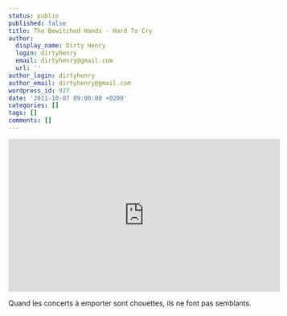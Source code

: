 ```yaml
---
status: publie
published: false
title: The Bewitched Hands - Hard To Cry
author:
  display_name: Dirty Henry
  login: dirtyhenry
  email: dirtyhenry@gmail.com
  url: ''
author_login: dirtyhenry
author_email: dirtyhenry@gmail.com
wordpress_id: 927
date: '2011-10-07 09:00:00 +0200'
categories: []
tags: []
comments: []
---
```

<iframe src="http://player.vimeo.com/video/16277309?title=0&amp;byline=0&amp;portrait=0" width="540" height="304" frameborder="0" webkitAllowFullScreen allowFullScreen></iframe>

Quand les concerts à emporter sont chouettes, ils ne font pas semblants.
